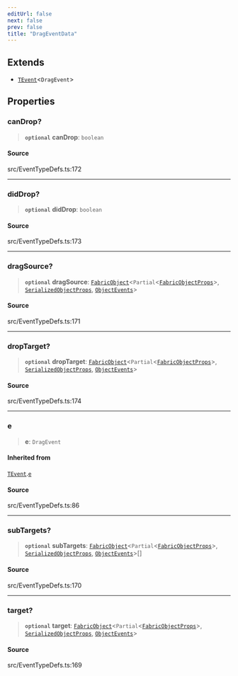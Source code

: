 ```yaml
---
editUrl: false
next: false
prev: false
title: "DragEventData"
---
```


## Extends

- [`TEvent`](TEvent.md)\<`DragEvent`\>

## Properties

### canDrop?

> **`optional`** **canDrop**: `boolean`

#### Source

src/EventTypeDefs.ts:172

***

### didDrop?

> **`optional`** **didDrop**: `boolean`

#### Source

src/EventTypeDefs.ts:173

***

### dragSource?

> **`optional`** **dragSource**: [`FabricObject`](../classes/FabricObject.md)\<`Partial`\<[`FabricObjectProps`](FabricObjectProps.md)\>, [`SerializedObjectProps`](SerializedObjectProps.md), [`ObjectEvents`](ObjectEvents.md)\>

#### Source

src/EventTypeDefs.ts:171

***

### dropTarget?

> **`optional`** **dropTarget**: [`FabricObject`](../classes/FabricObject.md)\<`Partial`\<[`FabricObjectProps`](FabricObjectProps.md)\>, [`SerializedObjectProps`](SerializedObjectProps.md), [`ObjectEvents`](ObjectEvents.md)\>

#### Source

src/EventTypeDefs.ts:174

***

### e

> **e**: `DragEvent`

#### Inherited from

[`TEvent`](TEvent.md).[`e`](TEvent.md#e)

#### Source

src/EventTypeDefs.ts:86

***

### subTargets?

> **`optional`** **subTargets**: [`FabricObject`](../classes/FabricObject.md)\<`Partial`\<[`FabricObjectProps`](FabricObjectProps.md)\>, [`SerializedObjectProps`](SerializedObjectProps.md), [`ObjectEvents`](ObjectEvents.md)\>[]

#### Source

src/EventTypeDefs.ts:170

***

### target?

> **`optional`** **target**: [`FabricObject`](../classes/FabricObject.md)\<`Partial`\<[`FabricObjectProps`](FabricObjectProps.md)\>, [`SerializedObjectProps`](SerializedObjectProps.md), [`ObjectEvents`](ObjectEvents.md)\>

#### Source

src/EventTypeDefs.ts:169
